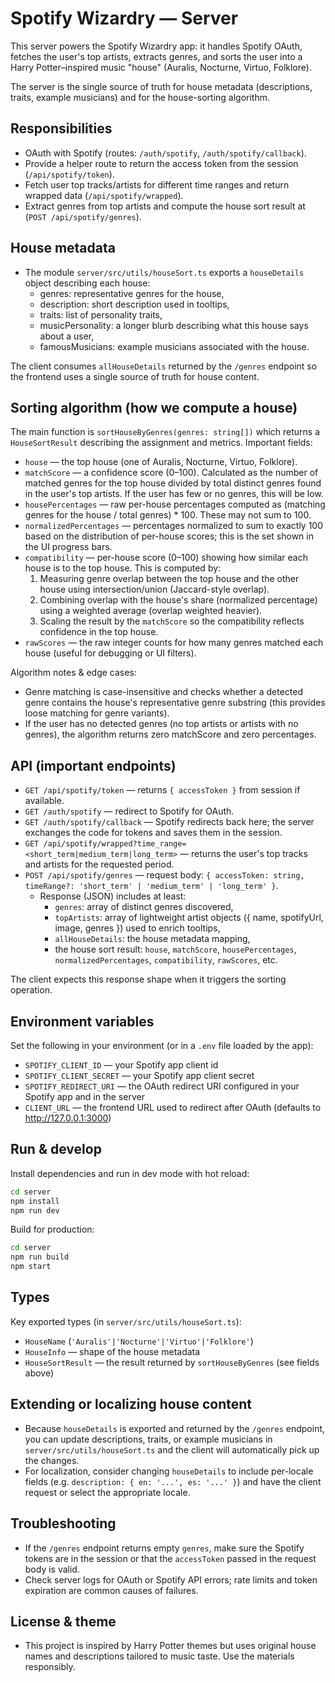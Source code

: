 # Spotify Wizardry — Server

This server powers the Spotify Wizardry app: it handles Spotify OAuth, fetches the user's top artists, extracts genres, and sorts the user into a Harry Potter–inspired music "house" (Auralis, Nocturne, Virtuo, Folklore).

The server is the single source of truth for house metadata (descriptions, traits, example musicians) and for the house-sorting algorithm.

## Responsibilities

- OAuth with Spotify (routes: `/auth/spotify`, `/auth/spotify/callback`).
- Provide a helper route to return the access token from the session (`/api/spotify/token`).
- Fetch user top tracks/artists for different time ranges and return wrapped data (`/api/spotify/wrapped`).
- Extract genres from top artists and compute the house sort result at (`POST /api/spotify/genres`).

## House metadata

- The module `server/src/utils/houseSort.ts` exports a `houseDetails` object describing each house:
  - genres: representative genres for the house,
  - description: short description used in tooltips,
  - traits: list of personality traits,
  - musicPersonality: a longer blurb describing what this house says about a user,
  - famousMusicians: example musicians associated with the house.

The client consumes `allHouseDetails` returned by the `/genres` endpoint so the frontend uses a single source of truth for house content.

## Sorting algorithm (how we compute a house)

The main function is `sortHouseByGenres(genres: string[])` which returns a `HouseSortResult` describing the assignment and metrics. Important fields:

- `house` — the top house (one of Auralis, Nocturne, Virtuo, Folklore).
- `matchScore` — a confidence score (0–100). Calculated as the number of matched genres for the top house divided by total distinct genres found in the user's top artists. If the user has few or no genres, this will be low.
- `housePercentages` — raw per-house percentages computed as (matching genres for the house / total genres) * 100. These may not sum to 100.
- `normalizedPercentages` — percentages normalized to sum to exactly 100 based on the distribution of per-house scores; this is the set shown in the UI progress bars.
- `compatibility` — per-house score (0–100) showing how similar each house is to the top house. This is computed by:
  1. Measuring genre overlap between the top house and the other house using intersection/union (Jaccard-style overlap).
  2. Combining overlap with the house's share (normalized percentage) using a weighted average (overlap weighted heavier).
  3. Scaling the result by the `matchScore` so the compatibility reflects confidence in the top house.
- `rawScores` — the raw integer counts for how many genres matched each house (useful for debugging or UI filters).

Algorithm notes & edge cases:

- Genre matching is case-insensitive and checks whether a detected genre contains the house's representative genre substring (this provides loose matching for genre variants).
- If the user has no detected genres (no top artists or artists with no genres), the algorithm returns zero matchScore and zero percentages.

## API (important endpoints)

- `GET /api/spotify/token` — returns `{ accessToken }` from session if available.
- `GET /auth/spotify` — redirect to Spotify for OAuth.
- `GET /auth/spotify/callback` — Spotify redirects back here; the server exchanges the code for tokens and saves them in the session.
- `GET /api/spotify/wrapped?time_range=<short_term|medium_term|long_term>` — returns the user's top tracks and artists for the requested period.
- `POST /api/spotify/genres` — request body: `{ accessToken: string, timeRange?: 'short_term' | 'medium_term' | 'long_term' }`.
  - Response (JSON) includes at least:
    - `genres`: array of distinct genres discovered,
    - `topArtists`: array of lightweight artist objects ({ name, spotifyUrl, image, genres }) used to enrich tooltips,
    - `allHouseDetails`: the house metadata mapping,
    - the house sort result: `house`, `matchScore`, `housePercentages`, `normalizedPercentages`, `compatibility`, `rawScores`, etc.

The client expects this response shape when it triggers the sorting operation.

## Environment variables

Set the following in your environment (or in a `.env` file loaded by the app):

- `SPOTIFY_CLIENT_ID` — your Spotify app client id
- `SPOTIFY_CLIENT_SECRET` — your Spotify app client secret
- `SPOTIFY_REDIRECT_URI` — the OAuth redirect URI configured in your Spotify app and in the server
- `CLIENT_URL` — the frontend URL used to redirect after OAuth (defaults to http://127.0.0.1:3000)

## Run & develop

Install dependencies and run in dev mode with hot reload:

```bash
cd server
npm install
npm run dev
```

Build for production:

```bash
cd server
npm run build
npm start
```

## Types

Key exported types (in `server/src/utils/houseSort.ts`):

- `HouseName` (`'Auralis'|'Nocturne'|'Virtuo'|'Folklore'`)
- `HouseInfo` — shape of the house metadata
- `HouseSortResult` — the result returned by `sortHouseByGenres` (see fields above)

## Extending or localizing house content

- Because `houseDetails` is exported and returned by the `/genres` endpoint, you can update descriptions, traits, or example musicians in `server/src/utils/houseSort.ts` and the client will automatically pick up the changes.
- For localization, consider changing `houseDetails` to include per-locale fields (e.g. `description: { en: '...', es: '...' }`) and have the client request or select the appropriate locale.

## Troubleshooting

- If the `/genres` endpoint returns empty `genres`, make sure the Spotify tokens are in the session or that the `accessToken` passed in the request body is valid.
- Check server logs for OAuth or Spotify API errors; rate limits and token expiration are common causes of failures.

## License & theme

- This project is inspired by Harry Potter themes but uses original house names and descriptions tailored to music taste. Use the materials responsibly.
